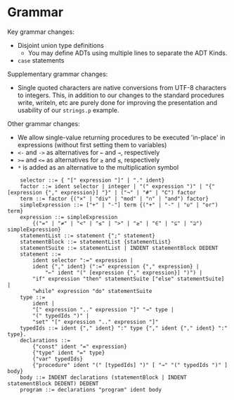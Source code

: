 # Grammar

Key grammar changes:
* Disjoint union type definitions
  * You may define ADTs using multiple lines to separate the ADT Kinds.
* `case` statements

Supplementary grammar changes:
* Single quoted characters are native conversions from UTF-8 characters to integers. This, in addition to our changes to the standard procedures write, writeln, etc are purely done for improving the presentation and usability of our `strings.p` example.

Other grammar changes:
* We allow single-value returning procedures to be executed 'in-place' in expressions (without first setting them to variables)
* `<-` and `->` as alternatives for `←` and `→`, respectively
* `>=` and `<=` as alternatives for `≥` and `≤`, respectively
* `*` is added as an alternative to the multiplication symbol


```
    selector ::= { "[" expression "]" | "." ident}
    factor ::= ident selector | integer | "(" expression ")" | "{" [expression {"," expression}] "}" | ("¬" | "#" | "∁") factor
    term ::= factor {("×" | "div" | "mod" | "∩" | "and") factor}
    simpleExpression ::= ["+" | "-"] term {("+" | "-" | "∪" | "or") term}
    expression ::= simpleExpression
        {("=" | "≠" | "<" | "≤" | ">" | "≥" | "∈" | "⊆" | "⊇") simpleExpression}
    statementList ::= statement {";" statement}
    statementBlock ::= statementList {statementList}
    statementSuite ::= statementList | INDENT statementBlock DEDENT
    statement ::=
        ident selector ":=" expression |
        ident {"," ident} (":=" expression {"," expression} |
            "←" ident "(" [expression {"," expression}] ")") |
        "if" expression "then" statementSuite ["else" statementSuite] |
        "while" expression "do" statementSuite
    type ::=
        ident |
        "[" expression ".." expression "]" "→" type |
        "(" typedIds ")" |
        "set" "[" expression ".." expression "]"
    typedIds ::= ident {"," ident} ":" type {"," ident {"," ident} ":" type}.
    declarations ::= 
        {"const" ident "=" expression}
        {"type" ident "=" type}
        {"var" typedIds}
        {"procedure" ident "(" [typedIds] ")" [ "→" "(" typedIds ")" ] body}
    body ::= INDENT declarations (statementBlock | INDENT statementBlock DEDENT) DEDENT
    program ::= declarations "program" ident body
```
